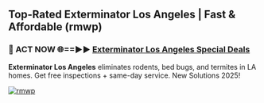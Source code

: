 ## Top-Rated Exterminator Los Angeles | Fast & Affordable (rmwp)

<h3>🐜 ACT NOW 🌐==►► <a href="https://tinyurl.com/2dysvsjj" rel="nofollow">Exterminator Los Angeles Special Deals</a></h3>

**Exterminator Los Angeles** eliminates rodents, bed bugs, and termites in LA homes. Get free inspections + same-day service. New Solutions 2025!

[![rmwp](https://i.imgur.com/JCYaghj.jpeg)](https://tinyurl.com/2dysvsjj)